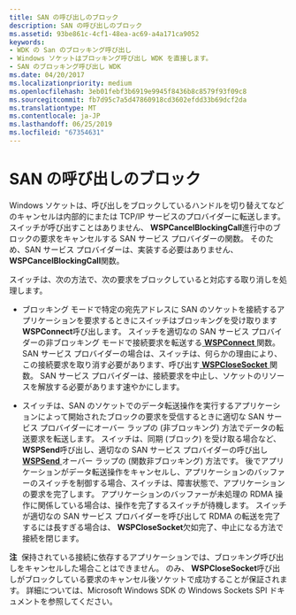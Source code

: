```yaml
---
title: SAN の呼び出しのブロック
description: SAN の呼び出しのブロック
ms.assetid: 93be861c-4cf1-48ea-ac69-a4a171ca9052
keywords:
- WDK の San のブロッキング呼び出し
- Windows ソケットはブロッキング呼び出し WDK を直接します。
- SAN のブロッキング呼び出し WDK
ms.date: 04/20/2017
ms.localizationpriority: medium
ms.openlocfilehash: 3eb01febf3b6919e9945f8436b8c8579f93f09c8
ms.sourcegitcommit: fb7d95c7a5d47860918cd3602efdd33b69dcf2da
ms.translationtype: MT
ms.contentlocale: ja-JP
ms.lasthandoff: 06/25/2019
ms.locfileid: "67354631"
---
```

# <a name="blocking-calls-for-a-san"></a>SAN の呼び出しのブロック





Windows ソケットは、呼び出しをブロックしているハンドルを切り替えてなどのキャンセルは内部的にまたは TCP/IP サービスのプロバイダーに転送します。 スイッチが呼び出すことはありません、 **WSPCancelBlockingCall**進行中のブロックの要求をキャンセルする SAN サービス プロバイダーの関数。 そのため、SAN サービス プロバイダーは、実装する必要はありません、 **WSPCancelBlockingCall**関数。

スイッチは、次の方法で、次の要求をブロックしていると対応する取り消しを処理します。

-   ブロッキング モードで特定の宛先アドレスに SAN のソケットを接続するアプリケーションを要求するときにスイッチはブロッキングを受け取ります**WSPConnect**呼び出します。 スイッチを適切なの SAN サービス プロバイダーの非ブロッキング モードで接続要求を転送する[ **WSPConnect** ](https://docs.microsoft.com/previous-versions/windows/hardware/network/ff566275(v=vs.85))関数。 SAN サービス プロバイダーの場合は、スイッチは、何らかの理由により、この接続要求を取り消す必要があります、呼び出す[ **WSPCloseSocket** ](https://docs.microsoft.com/previous-versions/windows/hardware/network/ff566273(v=vs.85))関数。 SAN サービス プロバイダーは、接続要求を中止し、ソケットのリソースを解放する必要があります速やかにします。

-   スイッチは、SAN のソケットでのデータ転送操作を実行するアプリケーションによって開始されたブロックの要求を受信するときに適切な SAN サービス プロバイダーにオーバー ラップの (非ブロッキング) 方法でデータの転送要求を転送します。 スイッチは、同期 (ブロック) を受け取る場合など、 **WSPSend**呼び出し、適切なの SAN サービス プロバイダーの呼び出し[ **WSPSend** ](https://docs.microsoft.com/previous-versions/windows/hardware/network/ff566316(v=vs.85))オーバー ラップの (関数非ブロッキング) 方法です。 後でアプリケーションがデータ転送操作をキャンセルし、アプリケーションのバッファーのスイッチを制御する場合、スイッチは、障害状態で、アプリケーションの要求を完了します。 アプリケーションのバッファーが未処理の RDMA 操作に関係している場合は、操作を完了するスイッチが待機します。 スイッチが適切なの SAN サービス プロバイダーを呼び出して RDMA の転送を完了するには長すぎる場合は、 **WSPCloseSocket**欠如完了、中止になる方法で接続を閉じます。

**注**  保持されている接続に依存するアプリケーションでは、ブロッキング呼び出しをキャンセルした場合ことはできません。 のみ、 **WSPCloseSocket**呼び出しがブロックしている要求のキャンセル後ソケットで成功することが保証されます。 詳細については、Microsoft Windows SDK の Windows Sockets SPI ドキュメントを参照してください。

 

 

 





